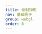 ```yaml
---
title: 绘制矩形
nav: 基础例子
group: webgl
order: 8
---
```


<code src="../examples/demo08/index.jsx"></code>
